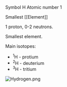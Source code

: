 Symbol H
Atomic number 1

Smallest [[Element]]

1 proton, 0-2 neutrons.

Smallest element.

Main isotopes:

* <sup>1</sup>H - protium
* <sup>2</sup>H - deuterium
* <sup>3</sup>H - tritium

![Hydrogen.png](hydrogen.png)
